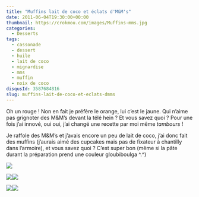 ```yaml
---
title: "Muffins lait de coco et éclats d'M&M's"
date: 2011-06-04T19:30:00+00:00
thumbnail: https://crokmou.com/images/Muffins-mms.jpg
categories:
  - Desserts
tags:
  - cassonade
  - dessert
  - huile
  - lait de coco
  - mignardise
  - mms
  - muffin
  - noix de coco
disqusId: 3587684816
slug: muffins-lait-de-coco-et-eclats-dmms
---
```


Oh un rouge ! Non en fait je préfère le orange, lui c’est le jaune. Qui n’aime pas grignoter des M&M’s devant la télé hein ? Et vous savez quoi ? Pour une fois j’ai innové, oui oui, j’ai changé une recette par moi même *tambours* !

Je raffole des M&M’s et j’avais encore un peu de lait de coco, j’ai donc fait des muffins (j’aurais aimé des cupcakes mais pas de fixateur à chantilly dans l’armoire), et vous savez quoi ? C’est super bon (même si la pâte durant la préparation prend une couleur gloubiboulga ^.^)

![](http://4.bp.blogspot.com/-bSL6k3FppOU/TsFu09XhzgI/AAAAAAAABJI/oXs93Wf2d1Y/s1600/Muffins+m%2526ms.jpg)

[![](http://2.bp.blogspot.com/-QuyYrc55CKI/Tep2Zvd8XvI/AAAAAAAAANw/Lobx03VZNSs/s400/Muffins+m%2526ms+j.jpg)](http://2.bp.blogspot.com/-QuyYrc55CKI/Tep2Zvd8XvI/AAAAAAAAANw/Lobx03VZNSs/s1600/Muffins+m%2526ms+j.jpg)[![](http://1.bp.blogspot.com/-Ha4aoJmI-GQ/Tep2b_31-sI/AAAAAAAAAN4/woNwUdA_w8I/s400/Muffins+m%2526ms+o.jpg)](http://1.bp.blogspot.com/-Ha4aoJmI-GQ/Tep2b_31-sI/AAAAAAAAAN4/woNwUdA_w8I/s1600/Muffins+m%2526ms+o.jpg)

<a name="more"></a>

[![](http://3.bp.blogspot.com/-95tqAh1uhFs/Tep2c7DfuhI/AAAAAAAAAN8/pJMQRaX2OKA/s400/Muffins+m%2526ms+r.jpg)](http://3.bp.blogspot.com/-95tqAh1uhFs/Tep2c7DfuhI/AAAAAAAAAN8/pJMQRaX2OKA/s1600/Muffins+m%2526ms+r.jpg)[![](http://2.bp.blogspot.com/-AC2O1TBDdwk/Tep2adYqX0I/AAAAAAAAAN0/SmOJ777p1jA/s400/Muffins+m%2526ms+multi.jpg)](http://2.bp.blogspot.com/-AC2O1TBDdwk/Tep2adYqX0I/AAAAAAAAAN0/SmOJ777p1jA/s1600/Muffins+m%2526ms+multi.jpg)